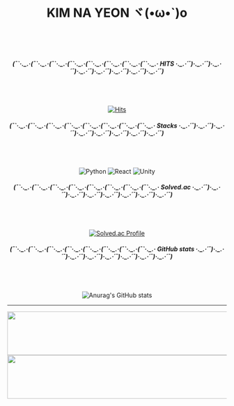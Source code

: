 <div align="center">


<h1>KIM NA YEON ヾ(•ω•`)o <br></h1><br><br><br>


<h5> (¯`·._.·(¯`·._.·(¯`·._.·(¯`·._.·(¯`·._.·(¯`·._.·(¯`·._.·(¯`·._.·  HITS  ·._.·´¯)·._.·´¯)·._.·´¯)·._.·´¯)·._.·´¯)·._.·´¯)·._.·´¯)·._.·´¯) </h5><br><br>

[![Hits](https://hits.seeyoufarm.com/api/count/incr/badge.svg?url=https%3A%2F%2Fgithub.com%2Fgjbae1212%2Fhit-counter&count_bg=%2353DACD&title_bg=%23000000&icon=&icon_color=%23E7E7E7&title=&edge_flat=false)](https://hits.seeyoufarm.com)

<h5> (¯`·._.·(¯`·._.·(¯`·._.·(¯`·._.·(¯`·._.·(¯`·._.·(¯`·._.·(¯`·._.·  Stacks  ·._.·´¯)·._.·´¯)·._.·´¯)·._.·´¯)·._.·´¯)·._.·´¯)·._.·´¯)·._.·´¯) </h5><br><br>

<img alt="Python" src ="https://img.shields.io/badge/Python-3776AB.svg?&style=flat-square&logo=Python&logoColor=white"/> <img alt="React" src ="https://img.shields.io/badge/React-61DAFB.svg?&style=flat-square&logo=React&logoColor=white"/> <img alt="Unity" src ="https://img.shields.io/badge/Unity-FFFFFF.svg?&style=flat-square&logo=Unity&logoColor=black"/> 

<h5> (¯`·._.·(¯`·._.·(¯`·._.·(¯`·._.·(¯`·._.·(¯`·._.·(¯`·._.·(¯`·._.·  Solved.ac  ·._.·´¯)·._.·´¯)·._.·´¯)·._.·´¯)·._.·´¯)·._.·´¯)·._.·´¯)·._.·´¯) </h5><br><br>

[![Solved.ac Profile](http://mazassumnida.wtf/api/v2/generate_badge?boj=nayeon1031)](https://solved.ac/nayeon1031/)

<h5> (¯`·._.·(¯`·._.·(¯`·._.·(¯`·._.·(¯`·._.·(¯`·._.·(¯`·._.·(¯`·._.· GitHub stats ·._.·´¯)·._.·´¯)·._.·´¯)·._.·´¯)·._.·´¯)·._.·´¯)·._.·´¯)·._.·´¯) </h5><br><br>

![Anurag's GitHub stats](https://github-readme-stats.vercel.app/api?username=eoyan&show_icons=true&theme=react)  





<hr>

<p>
<a href="https://github.com/devxb/gitanimals">
  <img
    src="https://render.gitanimals.org/lines/eoyan?pet-id=587181348183179491"
    width="600"
    height="100"
  />
</a>

<a href="https://github.com/devxb/gitanimals">
  <img
    src="https://render.gitanimals.org/lines/eoyan?pet-id=587181348183179486"
    width="600"
    height="100"
  />
</a>
</p>




</div>

